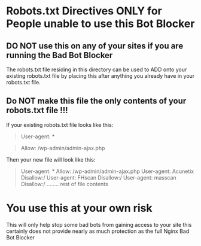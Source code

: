 # Robots.txt Directives ONLY for People unable to use this Bot Blocker
## DO NOT use this on any of your sites if you are running the Bad Bot Blocker

The robots.txt file residing in this directory can be used to ADD onto your existing robots.txt file by placing this after anything you already have in your robots.txt file.

## Do NOT make this file the only contents of your robots.txt file !!!

If your existing robots.txt file looks like this:

>User-agent: *

>Allow: /wp-admin/admin-ajax.php

Then your new file will look like this:

>User-agent: *
>Allow: /wp-admin/admin-ajax.php
>User-agent: Acunetix
> Disallow:/ 
>User-agent: FHscan
> Disallow:/ 
>User-agent: masscan
> Disallow:/ 
>........ rest of file contents

# You use this at your own risk

This will only help stop some bad bots from gaining access to your site
this certainly does not provide nearly as much protection as the full
Nginx Bad Bot Blocker
